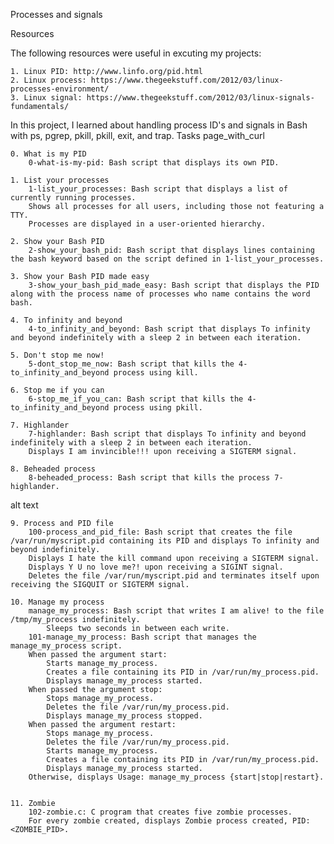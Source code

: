 Processes and signals

Resources

The following resources were useful in excuting my projects:

    1. Linux PID: http://www.linfo.org/pid.html
    2. Linux process: https://www.thegeekstuff.com/2012/03/linux-processes-environment/
    3. Linux signal: https://www.thegeekstuff.com/2012/03/linux-signals-fundamentals/



In this project, I learned about handling process ID's and signals in Bash with ps, pgrep, pkill, pkill, exit, and trap.
Tasks page_with_curl

    0. What is my PID
        0-what-is-my-pid: Bash script that displays its own PID.

    1. List your processes
        1-list_your_processes: Bash script that displays a list of currently running processes.
        Shows all processes for all users, including those not featuring a TTY.
        Processes are displayed in a user-oriented hierarchy.

    2. Show your Bash PID
        2-show_your_bash_pid: Bash script that displays lines containing the bash keyword based on the script defined in 1-list_your_processes.

    3. Show your Bash PID made easy
        3-show_your_bash_pid_made_easy: Bash script that displays the PID along with the process name of processes who name contains the word bash.

    4. To infinity and beyond
        4-to_infinity_and_beyond: Bash script that displays To infinity and beyond indefinitely with a sleep 2 in between each iteration.

    5. Don't stop me now!
        5-dont_stop_me_now: Bash script that kills the 4-to_infinity_and_beyond process using kill.

    6. Stop me if you can
        6-stop_me_if_you_can: Bash script that kills the 4-to_infinity_and_beyond process using pkill.

    7. Highlander
        7-highlander: Bash script that displays To infinity and beyond indefinitely with a sleep 2 in between each iteration.
        Displays I am invincible!!! upon receiving a SIGTERM signal.

    8. Beheaded process
        8-beheaded_process: Bash script that kills the process 7-highlander.

alt text

    9. Process and PID file
        100-process_and_pid_file: Bash script that creates the file /var/run/myscript.pid containing its PID and displays To infinity and beyond indefinitely.
        Displays I hate the kill command upon receiving a SIGTERM signal.
        Displays Y U no love me?! upon receiving a SIGINT signal.
        Deletes the file /var/run/myscript.pid and terminates itself upon receiving the SIGQUIT or SIGTERM signal.

    10. Manage my process
        manage_my_process: Bash script that writes I am alive! to the file /tmp/my_process indefinitely.
            Sleeps two seconds in between each write.
        101-manage_my_process: Bash script that manages the manage_my_process script.
        When passed the argument start:
            Starts manage_my_process.
            Creates a file containing its PID in /var/run/my_process.pid.
            Displays manage_my_process started.
        When passed the argument stop:
            Stops manage_my_process.
            Deletes the file /var/run/my_process.pid.
            Displays manage_my_process stopped.
        When passed the argument restart:
            Stops manage_my_process.
            Deletes the file /var/run/my_process.pid.
            Starts manage_my_process.
            Creates a file containing its PID in /var/run/my_process.pid.
            Displays manage_my_process started.
        Otherwise, displays Usage: manage_my_process {start|stop|restart}.


    11. Zombie
        102-zombie.c: C program that creates five zombie processes.
        For every zombie created, displays Zombie process created, PID: <ZOMBIE_PID>.

